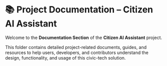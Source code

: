 # 📚 Project Documentation – Citizen AI Assistant

Welcome to the **Documentation Section** of the **Citizen AI Assistant** project.

This folder contains detailed project-related documents, guides, and resources to help users, developers, and contributors understand the design, functionality, and usage of this civic-tech solution.

